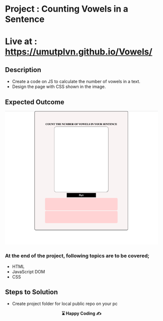 # Project : Counting Vowels in a Sentence

 # Live at : https://umutplvn.github.io/Vowels/

## Description
- Create a code on JS to calculate the number of vowels in a text.
- Design the page with CSS shown in the image.

## Expected Outcome

![Vowels](.//vowels.png)

### At the end of the project, following topics are to be covered;

- HTML 
- JavaScript DOM
- CSS

## Steps to Solution
  
- Create project folder for local public repo on your pc



<p align="center"><strong> ⌛ Happy Coding  ✍</strong> </p>
